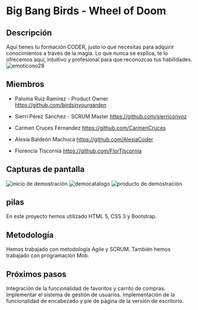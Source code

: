 #  Big Bang Birds - Wheel of Doom

##  Descripción

Aquí tienes tu formación CODER, justo lo que necesitas para adquirir conocimientos a través de la magia. Lo que nunca se explica, te lo ofrecemos aquí, intuitivo y profesional para que reconozcas tus habilidades. ![ emoticono28 ](https://user-images.githubusercontent.com/108950985/200850501-857c2c8b-d7af-4237-889c-3d60d4800b34.png)


##  Miembros

* Paloma Ruiz Ramírez - Product Owner
https://github.com/birdsinyourgarden

* Sierri Pérez Sánchez - SCRUM Master
https://github.com/sierriconvoz

* Carmen Cruces Fernandez
https://github.com/CarmenCruces

* Alesia Baldeón Machuca
https://github.com/AlesiaCoder

* Florencia Tiscornia
https://github.com/FlorTiscornia

##  Capturas de pantalla

![ inicio de demostración ](https://user-images.githubusercontent.com/108950985/201040794-c6005ea2-a38a-4b02-ad00-25b034e2558b.png)
![ democatalogo ](https://user-images.githubusercontent.com/108950985/201040812-db2dfd60-8b9f-48a0-9c5a-568065ee1d8f.png)
![ producto de demostración ](https://user-images.githubusercontent.com/108950985/201040853-9b32e22d-922a-44e9-b353-50aceae52cbf.png)

##  pilas

En este proyecto hemos utilizado HTML 5, CSS 3 y Bootstrap.

##  Metodología

Hemos trabajado con metodología Agile y SCRUM. También hemos trabajado con programación Mob.

##  Próximos pasos

Integración de la funcionalidad de favoritos y carrito de compras.
Implementar el sistema de gestión de usuarios.
Implementación de la funcionalidad de encabezado y pie de página de la versión de escritorio.
